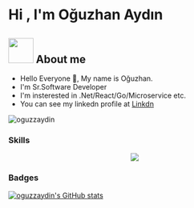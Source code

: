 <h1>Hi , I'm Oğuzhan Aydın </h1>

## <img src = "https://user-images.githubusercontent.com/63050133/156777293-72a6e681-2582-4a9d-ad92-09d1181d47c7.gif" width = 50px height = 50px>  About me


- Hello Everyone 👋, My name is Oğuzhan.<br>
- I'm Sr.Software Developer <br>
- I'm insterested in .Net/React/Go/Microservice etc.<br>
- You can see my linkedn profile at [Linkdn](https://www.linkedin.com/in/o%C4%9Fuzhan-ayd%C4%B1n-4078b1156/)<br>

<img src="https://komarev.com/ghpvc/?username=oguzzaydin&label=Profile%20views&color=8042fc&style=plastic" alt="oguzzaydin" /> 

### Skills

<p align="center">
  <a href="https://skillicons.dev">
    <img src="https://skillicons.dev/icons?i=cs,dotnet,git,kubernetes,nginx,docker,c,js,html,css,vim,flutter,react,azure,gcp" />
  </a>
</p>


### Badges
<a href="http://www.github.com/oguzzaydin"><img src="https://github-readme-stats.vercel.app/api?username=oguzzaydin&show_icons=true&hide=&count_private=true&title_color=8042fc&text_color=ffffff&icon_color=8042fc&bg_color=000000&hide_border=true&show_icons=true" alt="oguzzaydin's GitHub stats" /></a>

